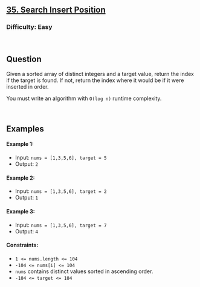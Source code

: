 ## [35. Search Insert Position](https://leetcode.com/problems/search-insert-position/description/)

### Difficulty: Easy

<br />

## Question

Given a sorted array of distinct integers and a target value, return the index if the target is found. If not, return the index where it would be if it were inserted in order.

You must write an algorithm with ```O(log n)``` runtime complexity.

 <br />

## Examples

#### Example 1:
- Input: ```nums = [1,3,5,6], target = 5```
- Output: ```2```

#### Example 2:
- Input: ```nums = [1,3,5,6], target = 2```
- Output: ```1```

#### Example 3:
- Input: ```nums = [1,3,5,6], target = 7```
- Output: ```4```
 

#### Constraints:
- ```1 <= nums.length <= 104```
- ```-104 <= nums[i] <= 104```
- ```nums``` contains distinct values sorted in ascending order.
- ```-104 <= target <= 104```